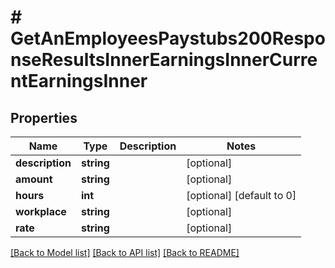 # # GetAnEmployeesPaystubs200ResponseResultsInnerEarningsInnerCurrentEarningsInner

## Properties

Name | Type | Description | Notes
------------ | ------------- | ------------- | -------------
**description** | **string** |  | [optional]
**amount** | **string** |  | [optional]
**hours** | **int** |  | [optional] [default to 0]
**workplace** | **string** |  | [optional]
**rate** | **string** |  | [optional]

[[Back to Model list]](../../README.md#models) [[Back to API list]](../../README.md#endpoints) [[Back to README]](../../README.md)
